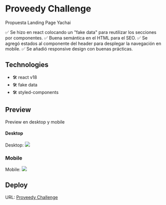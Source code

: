 # Proveedy Challenge

Propuesta Landing Page Yachai

✅ Se hizo en react colocando un "fake data" para reutilizar los secciones por componentes.
✅ Buena semántica en el HTML para el SEO.
✅ Se agregó estados al componente del header para desplegar la navegación en mobile.
✅ Se añadió responsive design con buenas prácticas.

## Technologies

- 🛠️ react v18
- 🛠️ fake data
- 🛠️ styled-components

## Preview

Preview en desktop y mobile

#### Desktop

Desktop: ![](https://res.cloudinary.com/rencasweb/image/upload/v1690962840/proveedy-challenge/DESKTOP_vk9ipi.jpg)

### Mobile

Mobile: ![](https://res.cloudinary.com/rencasweb/image/upload/v1690962959/proveedy-challenge/MOBILE_bg61eo.png)

## Deploy

URL: [Proveedy Challenge]()
